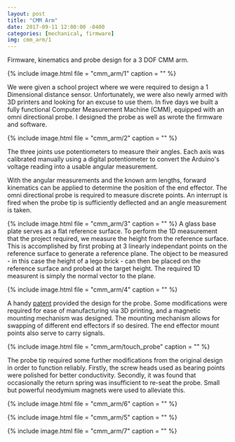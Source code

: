```yaml
---
layout: post
title: "CMM Arm"
date: 2017-09-11 12:00:00 -0400
categories: [mechanical, firmware]
img: cmm_arm/1
---
```


Firmware, kinematics and probe design for a 3 DOF CMM arm.

{% include image.html
file = "cmm_arm/1"
caption = ""
%}

We were given a school project where we were required to design a 1 Dimensional distance sensor.
Unfortunately, we were also newly armed with 3D printers and looking for an excuse to use them.
In five days we built a fully functional Computer Measurement Machine (CMM), equipped with an omni directional probe.
I designed the probe as well as wrote the firmware and software.

{% include image.html
file = "cmm_arm/2"
caption = ""
%}

The three joints use potentiometers to measure their angles. Each axis was calibrated manually using a digital potentiometer to convert the Arduino's voltage reading into a usable angular measurement.

With the angular measurements and the known arm lengths, forward kinematics can be applied to determine the position of the end effector. The omni directional probe is required to measure discrete points. An interrupt is fired when the probe tip is sufficiently deflected and an angle measurement is taken.

{% include image.html
file = "cmm_arm/3"
caption = ""
%}
A glass base plate serves as a flat reference surface. To perform the 1D measurement that the project required, we measure the height from the reference surface. This is accomplished by first probing at 3 linearly independant points on the reference surface to generate a reference plane. The object to be measured - in this case the height of a lego brick - can then be placed on the reference surface and probed at the target height. The required 1D measurent is simply the normal vector to the plane.

{% include image.html
file = "cmm_arm/4"
caption = ""
%}

A handy [patent](https://patentimages.storage.googleapis.com/d1/ee/89/f629c32d8da649/US5146691.pdf) provided the design for the probe. Some modifications were required for ease of manufacturing via 3D printing, and a magnetic mounting mechanism was designed. The mounting mechanism allows for swapping of different end effectors if so desired. The end effector mount points also serve to carry signals.

{% include image.html
file = "cmm_arm/touch_probe"
caption = ""
%}

The probe tip required some further modifications from the original design in order to function reliably. Firstly, the screw heads used as bearing points were polished for better conductivity. Secondly, it was found that occasionally the return spring was insufficient to re-seat the probe. Small but powerful neodymium magnets were used to alleviate this.

{% include image.html
file = "cmm_arm/6"
caption = ""
%}

{% include image.html
file = "cmm_arm/5"
caption = ""
%}

{% include image.html
file = "cmm_arm/7"
caption = ""
%}
